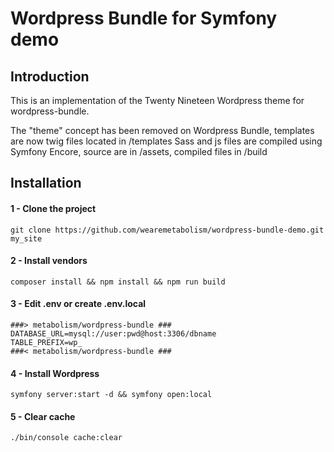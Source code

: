 # Wordpress Bundle for Symfony demo

## Introduction

This is an implementation of the Twenty Nineteen Wordpress theme for wordpress-bundle.

The "theme" concept has been removed on Wordpress Bundle, templates are now twig files located in /templates
Sass and js files are compiled using Symfony Encore, source are in /assets, compiled files in /build

## Installation

#### 1 - Clone the project

```
git clone https://github.com/wearemetabolism/wordpress-bundle-demo.git my_site
```

#### 2 - Install vendors

```
composer install && npm install && npm run build
```

#### 3 - Edit .env or create .env.local

```
###> metabolism/wordpress-bundle ###
DATABASE_URL=mysql://user:pwd@host:3306/dbname
TABLE_PREFIX=wp_
###< metabolism/wordpress-bundle ###
```

#### 4 - Install Wordpress

```
symfony server:start -d && symfony open:local
```

#### 5 - Clear cache

```
./bin/console cache:clear
```

